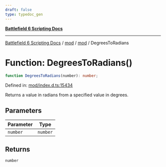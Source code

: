 ```yaml
---
draft: false
type: typedoc_gen
---
```


[**Battlefield 6 Scripting Docs**](../../../_index.md)

***

[Battlefield 6 Scripting Docs](../../../_index.md) / [mod](../../_index.md) / [mod](../_index.md) / DegreesToRadians

# Function: DegreesToRadians()

```ts
function DegreesToRadians(number): number;
```

Defined in: [mod/index.d.ts:15434](https://github.com/battlefield-portal-community/portal-docs/blob/ff09b2690670f74de7e97198022e5a97ff1161ff/generators/santiago/mod/index.d.ts#L15434)

Returns a value in radians from a specified value in degrees.

## Parameters

| Parameter | Type |
| ------ | ------ |
| `number` | `number` |

## Returns

`number`
